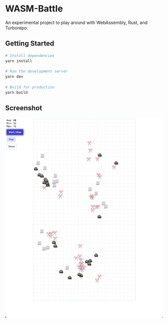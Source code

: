# WASM-Battle

An experimental project to play around with WebAssembly, Rust, and Turborepo.

## Getting Started

```sh
# Install dependencies
yarn install

# Run the development server
yarn dev

# Build for production
yarn build
```

## Screenshot

![Battle](./.github/battle.png)
